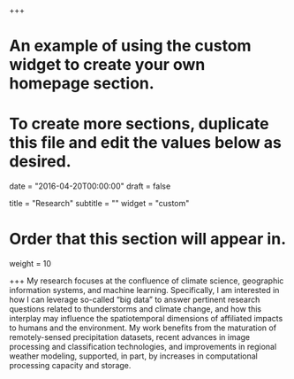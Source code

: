 +++
# An example of using the custom widget to create your own homepage section.
# To create more sections, duplicate this file and edit the values below as desired.

date = "2016-04-20T00:00:00"
draft = false

title = "Research"
subtitle = ""
widget = "custom"

# Order that this section will appear in.
weight = 10

+++
My research focuses at the confluence of climate science, geographic information systems, and machine learning.  Specifically, I am interested in how I can leverage so-called “big data” to answer pertinent research questions related to thunderstorms and climate change, and how this interplay may influence the spatiotemporal dimensions of affiliated impacts to humans and the environment.  My work benefits from the maturation of remotely-sensed precipitation datasets, recent advances in image processing and classification technologies, and improvements in regional weather modeling, supported, in part, by increases in computational processing capacity and storage.
